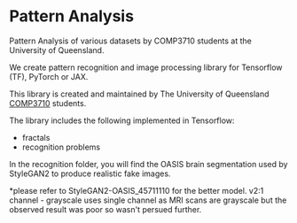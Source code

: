 # Pattern Analysis
Pattern Analysis of various datasets by COMP3710 students at the University of Queensland.

We create pattern recognition and image processing library for Tensorflow (TF), PyTorch or JAX.

This library is created and maintained by The University of Queensland [COMP3710](https://my.uq.edu.au/programs-courses/course.html?course_code=comp3710) students.

The library includes the following implemented in Tensorflow:
* fractals 
* recognition problems

In the recognition folder, you will find the OASIS brain segmentation used by StyleGAN2 to produce realistic fake images.

*please refer to StyleGAN2-OASIS_45711110 for the better model. v2:1 channel - grayscale uses single channel as MRI scans are grayscale but the observed result was poor so wasn't persued further.